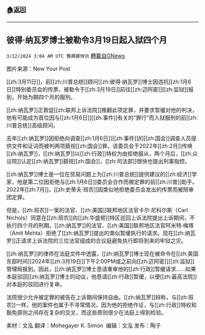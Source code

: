 ###  [:house:返回](README.md)
---


## 彼得·纳瓦罗博士被勒令3月19日起入狱四个月
`3/12/2024 3:04 AM UTC 雅典娜快讯` [轉載自GNews](https://gnews.org/articles/2385985)

图片来源：New Your Post  

[[zh:3月11日]]，前[[zh:川普总统]]顾问[[zh:彼得·纳瓦罗]]博士因违抗[[zh:1月6日]]特别委员会的传票，被勒令于[[zh:3月19日]]前往[[zh:迈阿密]][[zh:监狱]]报到，开始为期四个月的服刑。

[[zh:纳瓦罗]]正敦促[[zh:联邦上诉法院]]推翻此项定罪，并要求暂缓对他的判决，他有可能成为首位因与[[zh:1月6日]][[zh:事件]]有关的“罪行”而入狱服刑的前[[zh:川普总统]]高级顾问。

去年[[zh:纳瓦罗]]因拒绝向调查[[zh:1月6日]][[zh:事件]]的[[zh:国会]]调查人员提供文件和证词而被判两项藐视[[zh:国会]]罪。该委员会于2022年[[zh:2月]]传唤[[zh:纳瓦罗]]，[[zh:纳瓦罗]]以[[zh:行政]]特权为由拒绝服从，两个月后，[[zh:众议院]]认定[[zh:纳瓦罗]]藐视[[zh:国会]]，[[zh:司法部]]很快也提出刑事指控。

[[zh:纳瓦罗]]博士是一位在贸易问题上为[[zh:川普总统]]提供建议的[[zh:经济]]学家，他是第二位因拒绝与[[zh:1月6日]]委员会合作而被定罪的前[[zh:川普]]助手。2022年[[zh:7月]]，[[zh:史蒂夫·班农]]因类似地拒绝委员会发出的传票而被陪审团定罪。 

但是，[[zh:班农]]一案的法官、[[zh:美国]]联邦地区法官卡尔·尼科尔斯（Carl Nichols）同意在[[zh:班农]]向[[zh:华盛顿]]特区巡回上诉法院提出上诉期间，不执行四个月的刑期。[[zh:纳瓦罗]]的法官、[[zh:美国]]联邦地区法官阿米特·梅塔（Amit Mehta）拒绝了[[zh:纳瓦罗]]提出的类似暂缓执行的请求。现在[[zh:纳瓦罗]]正请求上诉法院的三位法官组成的合议庭避免执行即将到来的牢狱之灾。

[[zh:纳瓦罗]]的律师在法庭文件中透露，[[zh:纳瓦罗]]博士现在被命令在[[zh:美国东部时间]]2024年[[zh:3月19日]]下午2:00PM或之前向[[zh:迈阿密]][[zh:监狱]]管理局报到。因此，[[zh:纳瓦罗]]博士恳请重审他的[[zh:行政]]暂缓请求......如果本庭驳回[[zh:纳瓦罗]]博士的动议，他恳请[[zh:行政]]暂缓，以便[[zh:最高法院]]对本庭的驳回进行复审。

法院很少允许被定罪的被告在上诉期间保持自由。[[zh:纳瓦罗]]辩称，与[[zh:班农]]一样，他的案件也属于不寻常情况，因为他的拒绝作证，与[[zh:行政]]特权和豁免原则之间存在复杂的交叉，而这些原则很少在法庭上得到检验。

          
素材：文泓   翻译：Mohegayer K. Simon   编辑：文泓   发布：陶子    

